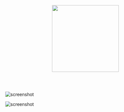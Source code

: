 <p align="center">
  <img width="210px" type="image/png" src="https://rawgit.com/yungtravla/cdn/master/github.com/yungtravla/tunnels/logo.png" />
</p>

<br>
<br>

![screenshot](https://user-images.githubusercontent.com/29265684/41658189-fcc88d84-74d8-11e8-94f2-afe90ca5b66b.png)

![screenshot](https://user-images.githubusercontent.com/29265684/41630197-2603bc2c-7471-11e8-9237-0f627a4078b0.png)
